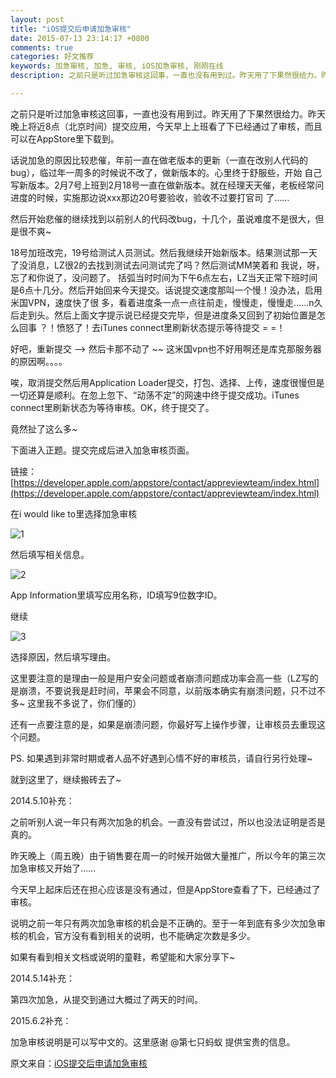 ```yaml
---
layout: post
title: "iOS提交后申请加急审核"
date: 2015-07-13 23:14:17 +0800
comments: true
categories: 好文推荐
keywords: 加急审核, 加急, 审核, iOS加急审核, 刚刚在线
description: 之前只是听过加急审核这回事，一直也没有用到过。昨天用了下果然很给力。昨天晚上将近8点（北京时间）提交应用，今天早上上班看了下已经通过了审核，而且可以在AppStore里下载到。

---
```



之前只是听过加急审核这回事，一直也没有用到过。昨天用了下果然很给力。昨天晚上将近8点（北京时间）提交应用，今天早上上班看了下已经通过了审核，而且可以在AppStore里下载到。


话说加急的原因比较悲催，年前一直在做老版本的更新（一直在改别人代码的bug），临过年一周多的时候说不改了，做新版本的。心里终于舒服些，开始
自己写新版本。2月7号上班到2月18号一直在做新版本。就在经理天天催，老板经常问进度的时候，实施那边说xxx那边20号要验收，验收不过要打官司
了……


然后开始悲催的继续找到以前别人的代码改bug，十几个，虽说难度不是很大，但是很不爽~


18号加班改完，19号给测试人员测试。然后我继续开始新版本。结果测试那一天了没消息，LZ很2的去找到测试去问测试完了吗？然后测试MM笑着和
我说，呀，忘了和你说了，没问题了。 
括弧当时时间为下午6点左右，LZ当天正常下班时间是6点十几分。然后开始回来今天提交。话说提交速度那叫一个慢！没办法，启用米国VPN，速度快了很
多，看着进度条一点一点往前走，慢慢走，慢慢走……n久后走到头。然后上面文字提示说已经提交完毕，但是进度条又回到了初始位置是怎么回事 
？！愤怒了！去iTunes connect里刷新状态提示等待提交
 = =！


好吧，重新提交 --> 然后卡那不动了 ~~ 这米国vpn也不好用啊还是库克那服务器的原因啊。。。。


唉，取消提交然后用Application Loader提交，打包、选择、上传，速度很慢但是一切还算是顺利。在忽上忽下、“动荡不定”的网速中终于提交成功。iTunes connect里刷新状态为等待审核。OK，终于提交了。


竟然扯了这么多~


下面进入正题。提交完成后进入加急审核页面。


链接：[https://developer.apple.com/appstore/contact/appreviewteam/index.html](https://developer.apple.com/appstore/contact/appreviewteam/index.html)


在i would like to里选择加急审核


![1](http://7xjrlb.com1.z0.glb.clouddn.com/jiaji1.png)


然后填写相关信息。


![2](http://7xjrlb.com1.z0.glb.clouddn.com/jiaji2.png)


App Information里填写应用名称，ID填写9位数字ID。


继续

![3](http://7xjrlb.com1.z0.glb.clouddn.com/jiaji3.png)


选择原因，然后填写理由。


这里要注意的是理由一般是用户安全问题或者崩溃问题成功率会高一些（LZ写的是崩溃，不要说我是赶时间，苹果会不同意，以前版本确实有崩溃问题，只不过不多~ 这里我不多说了，你们懂的）


还有一点要注意的是，如果是崩溃问题，你最好写上操作步骤，让审核员去重现这个问题。


PS. 如果遇到非常时期或者人品不好遇到心情不好的审核员，请自行另行处理~


就到这里了，继续搬砖去了~


2014.5.10补充：


之前听别人说一年只有两次加急的机会。一直没有尝试过，所以也没法证明是否是真的。


昨天晚上（周五晚）由于销售要在周一的时候开始做大量推广，所以今年的第三次加急审核又开始了……


今天早上起床后还在担心应该是没有通过，但是AppStore查看了下，已经通过了审核。


说明之前一年只有两次加急审核的机会是不正确的。至于一年到底有多少次加急审核的机会，官方没有看到相关的说明，也不能确定次数是多少。


如果有看到相关文档或说明的童鞋，希望能和大家分享下~


2014.5.14补充：


第四次加急，从提交到通过大概过了两天的时间。


2015.6.2补充：

加急审核说明是可以写中文的。这里感谢 @第七只蚂蚁 提供宝贵的信息。


原文来自：[iOS提交后申请加急审核](http://blog.csdn.net/showhilllee/article/details/19541493)
